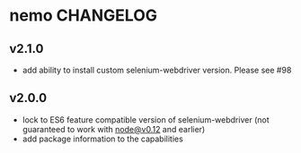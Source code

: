 # nemo CHANGELOG

## v2.1.0

* add ability to install custom selenium-webdriver version. Please see #98 

## v2.0.0

* lock to ES6 feature compatible version of selenium-webdriver (not guaranteed to work with node@v0.12 and earlier)
* add package information to the capabilities